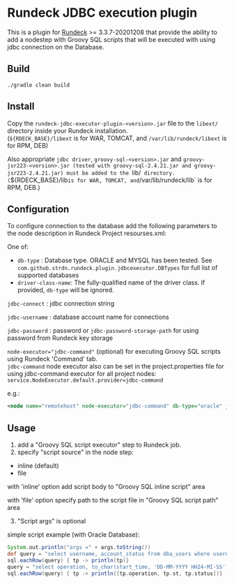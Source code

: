 # Rundeck JDBC execution plugin

This is a plugin for [Rundeck](http://rundeck.org) >= 3.3.7-20201208 that provide the ability to add a nodestep with Groovy SQL scripts that will be executed with using jdbc connection on the Database.

## Build
    ./gradle clean build

## Install

Copy the `rundeck-jdbc-executor-plugin-<version>.jar` file to the `libext/` directory inside your Rundeck installation.  
(`${RDECK_BASE}/libext` is for WAR, TOMCAT, and `/var/lib/rundeck/libext` is for RPM, DEB)

Also appropriate `jdbc driver`, `groovy-sql-<version>.jar` and `groovy-jsr223-<version>.jar (tested with groovy-sql-2.4.21.jar and groovy-jsr223-2.4.21.jar) must be added to the `lib/` directory.  
(`${RDECK_BASE}/lib` is for WAR, TOMCAT, and `/var/lib/rundeck/lib` is for RPM, DEB.)

## Configuration

To configure connection to the database add the following parameters to the node description in Rundeck Project resourses.xml:

One of:
  * `db-type` : Database type. ORACLE and MYSQL has been tested. See `com.github.strdn.rundeck.plugin.jdbcexecutor.DBTypes` for full list of supported databases
  * `driver-class-name`: The fully-qualified name of the driver class. If provided, `db-type` will be ignored.

`jdbc-connect` : jdbc connection string
 
`jdbc-username` : database account name for connections

`jdbc-password` : password or
`jdbc-password-storage-path` for using password from Rundeck key storage

`node-executor="jdbc-command"` (optional) for executing Groovy SQL scripts using Rundeck 'Command' tab.   
`jdbc-command` node executor also can be set in the project.properties file for using jdbc-command executor for all project nodes: `service.NodeExecutor.default.provider=jdbc-command`

e.g.:
```xml
<node name="remotehost" node-executor="jdbc-command" db-type="oracle" jdbc-connect="jdbc:oracle:thin:@remotehost:1521:ee122" jdbc-username="system" jdbc-password="system" description="" tags="" hostname="remotehost" osArch="amd64" osFamily="unix" osName="Linux" osVersion="" username="root"/>
```

## Usage
1. add a "Groovy SQL script executor" step to Rundeck job.
2. specify "script source" in the node step:
  - inline (default)
  - file
  
  with 'inline' option add script body to "Groovy SQL inline script" area
  
  with 'file' option specify path to the script file in "Groovy SQL script path" area
  
3. "Script args" is optional

simple script example (with Oracle Database):
```groovy
System.out.println("args =" + args.toString())
def query = "select username, account_status from dba_users where username = " + "'" + args[0] +"'";
sql.eachRow(query) { tp -> println(tp)}
query = "select operation, to_char(start_time, 'DD-MM-YYYY HH24-MI-SS') st, STATUS from DBA_OPTSTAT_OPERATIONS order by start_time desc"; 
sql.eachRow(query) { tp -> println([tp.operation, tp.st, tp.status])} 
```

 
 
